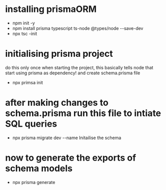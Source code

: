 # installing prismaORM 
- npm init -y
- npm install prisma typescript ts-node @types/node --save-dev
- npx tsc -init 

# initialising prisma project
do this only once when starting the project, this basically tells node that start using prisma as dependency! and create schema.prisma file
- npx primsa init

# after making changes to schema.prisma run this file to intiate SQL queries
- npx prisma migrate dev --name Initailise the schema


# now to generate the exports of schema models
- npx prisma generate